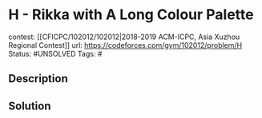 # H - Rikka with A Long Colour Palette

contest: [[CFICPC/102012/102012|2018-2019 ACM-ICPC, Asia Xuzhou Regional Contest]]
url: https://codeforces.com/gym/102012/problem/H
Status: #UNSOLVED
Tags: #

## Description

## Solution

